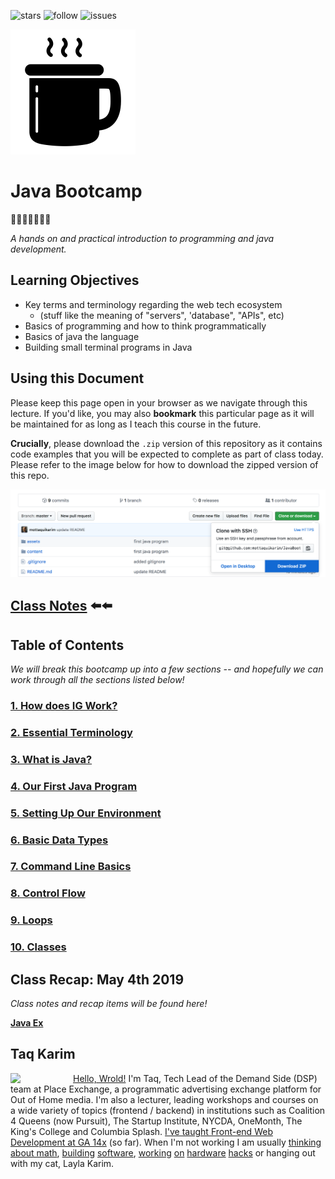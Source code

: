 ![stars](https://img.shields.io/github/stars/mottaquikarim/JavaBootcamp.svg?style=for-the-badge) ![follow](https://img.shields.io/github/followers/mottaquikarim.svg?label=Follow%20me%21&style=for-the-badge) ![issues](https://img.shields.io/github/issues/mottaquikarim/JavaBootcamp/open.svg?style=for-the-badge)


![jscon](assets/javaicon.png)

# Java Bootcamp 
🎉🎈🎂🍾🎊🍻💃


*A hands on and practical introduction
 to programming and java development.*

## Learning Objectives

* Key terms and terminology regarding the web tech ecosystem 
	* (stuff like the meaning of "servers", 'database", "APIs", etc)
* Basics of programming and how to think programmatically
* Basics of java the language
* Building small terminal programs in Java

## Using this Document

Please keep this page open in your browser as we navigate through this lecture. If you'd like, you may also **bookmark** this particular page as it will be maintained for as long as I teach this course in the future.

**Crucially**, please download the `.zip` version of this repository as it contains code examples that you will be expected to complete as part of class today. Please refer to the image below for how to download the zipped version of this repo.

![zip](assets/unzip.png)


## [Class Notes](https://repl.it/@mottaquikarim/JAVA-Bootcamp-6292019) ⬅️⬅️



## Table of Contents
*We will break this bootcamp up into a few sections -- and hopefully we can work through all the sections listed below!*

### [1. How does IG Work?](content/how_does_ig_work/README.md)
### [2. Essential Terminology](content/essential_terminology/README.md)
### [3. What is Java?](content/what_is_java/README.md)
### [4. Our First Java Program](content/our_first_java_program/README.md)
### [5. Setting Up Our Environment](content/setting_up_our_environment/README.md)
### [6. Basic Data Types](content/basic_data_types/README.md)
### [7. Command Line Basics](content/command_line_basics/README.md)
### [8. Control Flow](content/control_flow/README.md)
### [9. Loops](content/loops/README.md)
### [10. Classes](content/classes/README.md)



## Class Recap: May 4th 2019

*Class notes and recap items will be found here!*

**[Java Ex](https://github.com/mottaquikarim/JavaBootcamp/tree/master/recaps/May042019)**


## Taq Karim
<img src="https://github.com/mottaquikarim/JavascriptBootcamp/blob/master/assets/taq.jpg?raw=true" style="width: 100px; height: auto;" width="100" align="left"> 

[Hello, Wrold!](https://medium.com/@the_taqquikarim/console-log-hello-wrold-3e3abeb44396) I'm Taq, Tech Lead of the Demand Side (DSP) team at Place Exchange, a programmatic advertising exchange platform for Out of Home media. I'm also a lecturer, leading workshops and courses on a wide variety of topics (frontend / backend) in institutions such as Coalition 4 Queens (now Pursuit), The Startup Institute, NYCDA, OneMonth, The King's College and Columbia Splash. [I've taught Front-end Web Development at GA 14x](https://medium.com/@the_taqquikarim/10-lessons-learned-from-100-weeks-of-teaching-fewd-12c43db14f6b) (so far). When I'm not working I am usually [thinking about math](https://medium.com/math-musings/why-does-25-25-2-2-1-100-25-an-explanation-6c7e7b283d41), [building](https://medium.com/@the_taqquikarim/a-technique-for-saving-content-from-a-data-text-html-uri-10f045a8876d) [software](https://medium.com/@the_taqquikarim/introducing-bonfire-2c0e437895e2), [working](https://photos.app.goo.gl/w1crzgI7DqCgGR373) [on](https://photos.app.goo.gl/EaFkp5SmyO0opkg32) [hardware](https://photos.app.goo.gl/tvxPl2zbIMl7FEnK2) [hacks](https://www.instagram.com/p/8rARZNND_t/?taken-by=taqqui.karim) or hanging out with my cat, Layla Karim.

